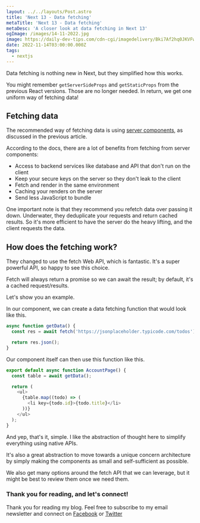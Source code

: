 ```yaml
---
layout: ../../layouts/Post.astro
title: 'Next 13 - Data fetching'
metaTitle: 'Next 13 - Data fetching'
metaDesc: 'A closer look at data fetching in Next 13'
ogImage: /images/14-11-2022.jpg
image: https://daily-dev-tips.com/cdn-cgi/imagedelivery/Bki7Af2hq0JKVFw1XYYMQg/cff08d39-e8e0-40c5-5f50-dec26a811c00
date: 2022-11-14T03:00:00.000Z
tags:
  - nextjs
---
```


Data fetching is nothing new in Next, but they simplified how this works.

You might remember `getServerSideProps` and `getStaticProps` from the previous React versions. Those are no longer needed. In return, we get one uniform way of fetching data!

## Fetching data

The recommended way of fetching data is using [server components](https://daily-dev-tips.com/posts/next-13-server-and-client-components/), as discussed in the previous article.

According to the docs, there are a lot of benefits from fetching from server components:

- Access to backend services like database and API that don't run on the client
- Keep your secure keys on the server so they don't leak to the client
- Fetch and render in the same environment
- Caching your renders on the server
- Send less JavaScript to bundle

One important note is that they recommend you refetch data over passing it down.
Underwater, they deduplicate your requests and return cached results.
So it's more efficient to have the server do the heavy lifting, and the client requests the data.

## How does the fetching work?

They changed to use the fetch Web API, which is fantastic. It's a super powerful API, so happy to see this choice.

Fetch will always return a promise so we can await the result; by default, it's a cached request/results.

Let's show you an example.

In our component, we can create a data fetching function that would look like this.

```js
async function getData() {
  const res = await fetch('https://jsonplaceholder.typicode.com/todos');

  return res.json();
}
```

Our component itself can then use this function like this.

```js
export default async function AccountPage() {
  const table = await getData();

  return (
    <ul>
      {table.map((todo) => (
        <li key={todo.id}>{todo.title}</li>
      ))}
    </ul>
  );
}
```

And yep, that's it, simple.
I like the abstraction of thought here to simplify everything using native APIs.

It's also a great abstraction to move towards a unique concern architecture by simply making the components as small and self-sufficient as possible.

We also get many options around the fetch API that we can leverage, but it might be best to review them once we need them.

### Thank you for reading, and let's connect!

Thank you for reading my blog. Feel free to subscribe to my email newsletter and connect on [Facebook](https://www.facebook.com/DailyDevTipsBlog) or [Twitter](https://twitter.com/DailyDevTips1)
